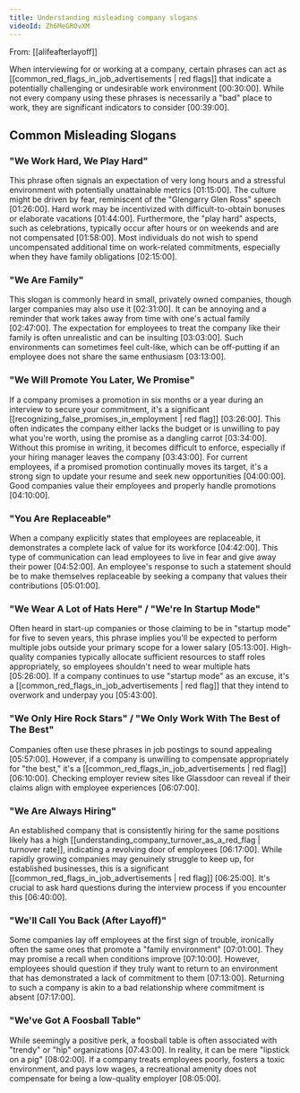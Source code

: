 ```yaml
---
title: Understanding misleading company slogans
videoId: Zh6MeGROvXM
---
```


From: [[alifeafterlayoff]] <br/> 

When interviewing for or working at a company, certain phrases can act as [[common_red_flags_in_job_advertisements | red flags]] that indicate a potentially challenging or undesirable work environment <a class="yt-timestamp" data-t="00:30:00">[00:30:00]</a>. While not every company using these phrases is necessarily a "bad" place to work, they are significant indicators to consider <a class="yt-timestamp" data-t="00:39:00">[00:39:00]</a>.

## Common Misleading Slogans

### "We Work Hard, We Play Hard"
This phrase often signals an expectation of very long hours and a stressful environment with potentially unattainable metrics <a class="yt-timestamp" data-t="01:15:00">[01:15:00]</a>. The culture might be driven by fear, reminiscent of the "Glengarry Glen Ross" speech <a class="yt-timestamp" data-t="01:26:00">[01:26:00]</a>. Hard work may be incentivized with difficult-to-obtain bonuses or elaborate vacations <a class="yt-timestamp" data-t="01:44:00">[01:44:00]</a>. Furthermore, the "play hard" aspects, such as celebrations, typically occur after hours or on weekends and are not compensated <a class="yt-timestamp" data-t="01:58:00">[01:58:00]</a>. Most individuals do not wish to spend uncompensated additional time on work-related commitments, especially when they have family obligations <a class="yt-timestamp" data-t="02:15:00">[02:15:00]</a>.

### "We Are Family"
This slogan is commonly heard in small, privately owned companies, though larger companies may also use it <a class="yt-timestamp" data-t="02:31:00">[02:31:00]</a>. It can be annoying and a reminder that work takes away from time with one's actual family <a class="yt-timestamp" data-t="02:47:00">[02:47:00]</a>. The expectation for employees to treat the company like their family is often unrealistic and can be insulting <a class="yt-timestamp" data-t="03:03:00">[03:03:00]</a>. Such environments can sometimes feel cult-like, which can be off-putting if an employee does not share the same enthusiasm <a class="yt-timestamp" data-t="03:13:00">[03:13:00]</a>.

### "We Will Promote You Later, We Promise"
If a company promises a promotion in six months or a year during an interview to secure your commitment, it's a significant [[recognizing_false_promises_in_employment | red flag]] <a class="yt-timestamp" data-t="03:26:00">[03:26:00]</a>. This often indicates the company either lacks the budget or is unwilling to pay what you're worth, using the promise as a dangling carrot <a class="yt-timestamp" data-t="03:34:00">[03:34:00]</a>. Without this promise in writing, it becomes difficult to enforce, especially if your hiring manager leaves the company <a class="yt-timestamp" data-t="03:43:00">[03:43:00]</a>. For current employees, if a promised promotion continually moves its target, it's a strong sign to update your resume and seek new opportunities <a class="yt-timestamp" data-t="04:00:00">[04:00:00]</a>. Good companies value their employees and properly handle promotions <a class="yt-timestamp" data-t="04:10:00">[04:10:00]</a>.

### "You Are Replaceable"
When a company explicitly states that employees are replaceable, it demonstrates a complete lack of value for its workforce <a class="yt-timestamp" data-t="04:42:00">[04:42:00]</a>. This type of communication can lead employees to live in fear and give away their power <a class="yt-timestamp" data-t="04:52:00">[04:52:00]</a>. An employee's response to such a statement should be to make themselves replaceable by seeking a company that values their contributions <a class="yt-timestamp" data-t="05:01:00">[05:01:00]</a>.

### "We Wear A Lot of Hats Here" / "We're In Startup Mode"
Often heard in start-up companies or those claiming to be in "startup mode" for five to seven years, this phrase implies you'll be expected to perform multiple jobs outside your primary scope for a lower salary <a class="yt-timestamp" data-t="05:13:00">[05:13:00]</a>. High-quality companies typically allocate sufficient resources to staff roles appropriately, so employees shouldn't need to wear multiple hats <a class="yt-timestamp" data-t="05:26:00">[05:26:00]</a>. If a company continues to use "startup mode" as an excuse, it's a [[common_red_flags_in_job_advertisements | red flag]] that they intend to overwork and underpay you <a class="yt-timestamp" data-t="05:43:00">[05:43:00]</a>.

### "We Only Hire Rock Stars" / "We Only Work With The Best of The Best"
Companies often use these phrases in job postings to sound appealing <a class="yt-timestamp" data-t="05:57:00">[05:57:00]</a>. However, if a company is unwilling to compensate appropriately for "the best," it's a [[common_red_flags_in_job_advertisements | red flag]] <a class="yt-timestamp" data-t="06:10:00">[06:10:00]</a>. Checking employer review sites like Glassdoor can reveal if their claims align with employee experiences <a class="yt-timestamp" data-t="06:07:00">[06:07:00]</a>.

### "We Are Always Hiring"
An established company that is consistently hiring for the same positions likely has a high [[understanding_company_turnover_as_a_red_flag | turnover rate]], indicating a revolving door of employees <a class="yt-timestamp" data-t="06:17:00">[06:17:00]</a>. While rapidly growing companies may genuinely struggle to keep up, for established businesses, this is a significant [[common_red_flags_in_job_advertisements | red flag]] <a class="yt-timestamp" data-t="06:25:00">[06:25:00]</a>. It's crucial to ask hard questions during the interview process if you encounter this <a class="yt-timestamp" data-t="06:40:00">[06:40:00]</a>.

### "We'll Call You Back (After Layoff)"
Some companies lay off employees at the first sign of trouble, ironically often the same ones that promote a "family environment" <a class="yt-timestamp" data-t="07:01:00">[07:01:00]</a>. They may promise a recall when conditions improve <a class="yt-timestamp" data-t="07:10:00">[07:10:00]</a>. However, employees should question if they truly want to return to an environment that has demonstrated a lack of commitment to them <a class="yt-timestamp" data-t="07:13:00">[07:13:00]</a>. Returning to such a company is akin to a bad relationship where commitment is absent <a class="yt-timestamp" data-t="07:17:00">[07:17:00]</a>.

### "We've Got A Foosball Table"
While seemingly a positive perk, a foosball table is often associated with "trendy" or "hip" organizations <a class="yt-timestamp" data-t="07:43:00">[07:43:00]</a>. In reality, it can be mere "lipstick on a pig" <a class="yt-timestamp" data-t="08:02:00">[08:02:00]</a>. If a company treats employees poorly, fosters a toxic environment, and pays low wages, a recreational amenity does not compensate for being a low-quality employer <a class="yt-timestamp" data-t="08:05:00">[08:05:00]</a>.